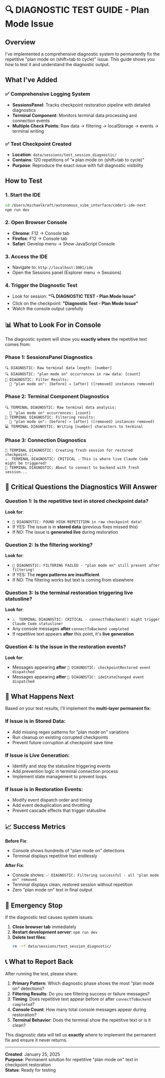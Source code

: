 # 🔍 DIAGNOSTIC TEST GUIDE - Plan Mode Issue

## Overview

I've implemented a comprehensive diagnostic system to permanently fix the repetitive "plan mode on (shift+tab to cycle)" issue. This guide shows you how to test it and understand the diagnostic output.

## What I've Added

### ✅ Comprehensive Logging System
- **SessionsPanel**: Tracks checkpoint restoration pipeline with detailed diagnostics
- **Terminal Component**: Monitors terminal data processing and connection events
- **Multiple Check Points**: Raw data → filtering → localStorage → events → terminal writing

### ✅ Test Checkpoint Created
- **Location**: `data/sessions/test_session_diagnostic/`
- **Contains**: 120 repetitions of "⏸ plan mode on (shift+tab to cycle)"
- **Purpose**: Reproduce the exact issue with full diagnostic visibility

## How to Test

### 1. Start the IDE
```bash
cd /Users/michaelkraft/autonomous_vibe_interface/coder1-ide-next
npm run dev
```

### 2. Open Browser Console
- **Chrome**: F12 → Console tab
- **Firefox**: F12 → Console tab
- **Safari**: Develop menu → Show JavaScript Console

### 3. Access the IDE
- Navigate to: `http://localhost:3001/ide`
- Open the Sessions panel (Explorer menu → Sessions)

### 4. Trigger the Diagnostic Test
- Look for session: **"🔍 DIAGNOSTIC TEST - Plan Mode Issue"**
- Click on the checkpoint: **"Diagnostic Test - Plan Mode Issue"**
- Watch the console output carefully

## 📊 What to Look For in Console

The diagnostic system will show you **exactly where** the repetitive text comes from:

### Phase 1: SessionsPanel Diagnostics
```
🔍 DIAGNOSTIC: Raw terminal data length: [number]
🔍 DIAGNOSTIC: "plan mode on" occurrences in raw data: [count]
🧽 DIAGNOSTIC: Filter Results:
  📝 "plan mode on": [before] → [after] ([removed] instances removed)
```

### Phase 2: Terminal Component Diagnostics  
```
🔍 TERMINAL DIAGNOSTIC: Raw terminal data analysis:
  📝 "plan mode on" occurrences: [count]
🧽 TERMINAL DIAGNOSTIC: Filtering results:
  📝 "plan mode on": [before] → [after] ([removed] instances removed)
💻 TERMINAL DIAGNOSTIC: Writing [number] characters to terminal
```

### Phase 3: Connection Diagnostics
```
📡 TERMINAL DIAGNOSTIC: Creating fresh session for restored checkpoint...
⚠️  TERMINAL DIAGNOSTIC: CRITICAL - This is where live Claude Code might be triggered!
🔌 TERMINAL DIAGNOSTIC: About to connect to backend with fresh session...
```

## 🎯 Critical Questions the Diagnostics Will Answer

### Question 1: Is the repetitive text in stored checkpoint data?
**Look for**: 
- `🚨 DIAGNOSTIC: FOUND HIGH REPETITION in raw checkpoint data!`
- If YES: The issue is in **stored data** (previous fixes missed this)
- If NO: The issue is **generated live** during restoration

### Question 2: Is the filtering working?
**Look for**:
- `🚨 DIAGNOSTIC: FILTERING FAILED - "plan mode on" still present after filtering!`
- If YES: The **regex patterns are insufficient** 
- If NO: The filtering works but text is coming from elsewhere

### Question 3: Is the terminal restoration triggering live statusline?
**Look for**:
- `⚠️  TERMINAL DIAGNOSTIC: CRITICAL - connectToBackend() might trigger Claude Code statusline!`
- Any console messages **after** `connectToBackend completed`
- If repetitive text appears **after** this point, it's **live generation**

### Question 4: Is the issue in the restoration events?
**Look for**:
- Messages appearing **after** `📢 DIAGNOSTIC: checkpointRestored event dispatched`
- Messages appearing **after** `📢 DIAGNOSTIC: ideStateChanged event dispatched`

## 🔧 What Happens Next

Based on your test results, I'll implement the **multi-layer permanent fix**:

### If Issue is in Stored Data:
- Add missing regex patterns for "plan mode on" variations
- Run cleanup on existing corrupted checkpoints
- Prevent future corruption at checkpoint save time

### If Issue is Live Generation:
- Identify and stop the statusline triggering events
- Add prevention logic in terminal connection process
- Implement state management to prevent loops

### If Issue is in Restoration Events:
- Modify event dispatch order and timing
- Add event deduplication and throttling
- Prevent cascade effects that trigger statusline

## 📈 Success Metrics

**Before Fix**: 
- Console shows hundreds of "plan mode on" detections
- Terminal displays repetitive text endlessly

**After Fix**:
- Console shows: `✅ DIAGNOSTIC: Filtering successful - all "plan mode on" removed`
- Terminal displays clean, restored session without repetition
- Zero "plan mode on" text in final output

## 🚨 Emergency Stop

If the diagnostic test causes system issues:
1. **Close browser tab** immediately
2. **Restart development server**: `npm run dev`
3. **Delete test files**:
   ```bash
   rm -rf data/sessions/test_session_diagnostic/
   ```

## 📞 What to Report Back

After running the test, please share:

1. **Primary Pattern**: Which diagnostic phase shows the most "plan mode on" detections?
2. **Filtering Results**: Do you see filtering success or failure messages?
3. **Timing**: Does repetitive text appear before or after `connectToBackend completed`?
4. **Console Count**: How many total console messages appear during restoration?
5. **Terminal Behavior**: Does the terminal show the repetitive text or is it clean?

This diagnostic data will tell us **exactly** where to implement the permanent fix and ensure it never returns.

---

**Created**: January 25, 2025  
**Purpose**: Permanent solution for repetitive "plan mode on" text in checkpoint restoration  
**Status**: Ready for testing